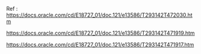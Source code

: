 Ref : https://docs.oracle.com/cd/E18727_01/doc.121/e13586/T293142T472030.htm

https://docs.oracle.com/cd/E18727_01/doc.121/e13586/T293142T471919.htm

https://docs.oracle.com/cd/E18727_01/doc.121/e13586/T293142T471917.htm

